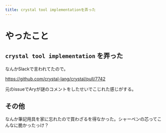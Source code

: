 ```yaml
---
title: crystal tool implementationを弄った
---
```


# やったこと

## `crystal tool implementation` を弄った

なんかSlackで言われてたので。

https://github.com/crystal-lang/crystal/pull/7742

元のissueでAryが謎のコメントをしたせいでこじれた感じがする。

## その他

なんか筆記用具を家に忘れたので買わざるを得なかった。シャーペンの芯ってこんなに脆かったっけ？
